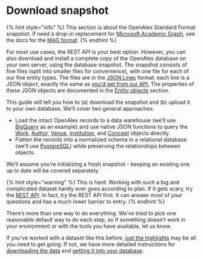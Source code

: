 # Download snapshot

{% hint style="info" %}
This section is about the OpenAlex Standard Format snapshot. If need a drop-in replacement for [Microsoft Academic Graph](https://www.microsoft.com/en-us/research/project/microsoft-academic-graph/), see the docs for the [MAG format](mag-format/).
{% endhint %}

For most use cases, the REST API is your best option. However, you can also download and install a complete copy of the OpenAlex database on your own server, using the database snapshot. The snapshot consists of five files (split into smaller files for convenience), with one file for each of our five entity types. The files are in the [JSON Lines](https://jsonlines.org) format; each line is a JSON object, exactly the same as [you'd get from our API.](../api/get-single-entities.md) The properties of these JSON objects are documented in the [Entity objects](../about-the-data/) section.

This guide will tell you how to (a) download the snapshot and (b) upload it to your own database. We’ll cover two general approaches:

* Load the intact OpenAlex records to a data warehouse (we’ll use [BigQuery](https://cloud.google.com/bigquery) as an example) and use native JSON functions to query the [Work](https://app.gitbook.com/o/q9WAeozYo93Avo9VPiOf/s/Sj6S26Opvy3KVj3QQGMc/about-the-data/work), [Author](https://app.gitbook.com/o/q9WAeozYo93Avo9VPiOf/s/Sj6S26Opvy3KVj3QQGMc/about-the-data/author), [Venue](https://app.gitbook.com/o/q9WAeozYo93Avo9VPiOf/s/Sj6S26Opvy3KVj3QQGMc/about-the-data/venue), [Institution](https://app.gitbook.com/o/q9WAeozYo93Avo9VPiOf/s/Sj6S26Opvy3KVj3QQGMc/about-the-data/institution), and [Concept](https://app.gitbook.com/o/q9WAeozYo93Avo9VPiOf/s/Sj6S26Opvy3KVj3QQGMc/about-the-data/concept) objects directly.
* Flatten the records into a normalized schema in a relational database (we’ll use [PostgreSQL](https://www.postgresql.org)) while preserving the relationships between objects.

We’ll assume you’re initializing a fresh snapshot - keeping an existing one up to date will be covered separately.

{% hint style="warning" %}
This is hard. Working with such a big and complicated dataset hardly ever goes according to plan. If it gets scary, try the [REST API](https://openalex.org/rest-api). In fact, try the REST API first. It can answer most of your questions and has a much lower barrier to entry.&#x20;
{% endhint %}

There’s more than one way to do everything. We’ve tried to pick one reasonable default way to do each step, so if something doesn’t work in your environment or with the tools you have available, let us know.

If you've worked with a dataset like this before, [just the highlights](just-the-highlights.md) may be all you need to get going. If not, we have more detailed instructions for [downloading the data](download-to-your-machine.md) and [getting it into your database](upload-to-your-database/).

